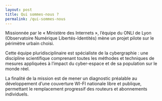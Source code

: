 ```yaml
---
layout: post
title: Qui sommes-nous ?
permalink: /qui-sommes-nous
---
```


Missionnée par le « Ministère des Internets », l’équipe du ONLI de Lyon (Observatoire Numérique Libertés-Identités) mène un projet pilote sur le périmètre urbain choisi.

Cette équipe pluridisciplinaire est spécialiste de la cybergraphie : une discipline scientifique comprenant toutes les méthodes et techniques de mesures appliquées à l’impact du cyber-espace et de sa population sur le monde réel.


La finalité de la mission est de mener un diagnostic préalable au développement d’une couverture WI-FI nationale libre et publique, permettant le remplacement progressif des routeurs et abonnements individuels.
